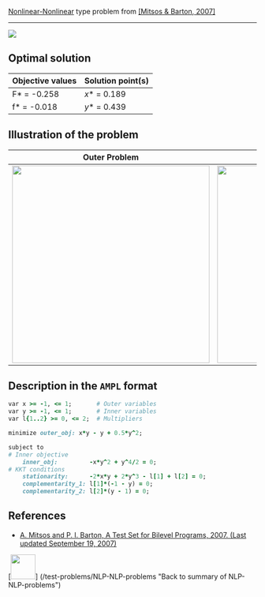 [Nonlinear-Nonlinear](/test-problems/NLP-NLP-problems) type problem from [\[Mitsos & Barton, 2007\]][Mitsos & Barton, 2007]

---

![](https://github.com/basblsolver/test-problems/wiki/images/mb_2007_19_eq.jpg)

## Optimal solution

Objective values   | Solution point(s) |
------------------ | ----------------- |
F* = -0.258        | _x_* = 0.189      |
f* = -0.018        | _y_* = 0.439      |

## Illustration of the problem

Outer Problem    | Inner Problem    |
---------------- | ---------------- |
<img src="https://github.com/basblsolver/test-problems/wiki/images/mb_2007_19_outer.jpg" width="400"> | <img src="https://github.com/basblsolver/test-problems/wiki/images/mb_2007_19_inner.jpg" width="400"> |

## Description in the `AMPL` format

```ruby
var x >= -1, <= 1;       # Outer variables
var y >= -1, <= 1;       # Inner variables
var l{1..2} >= 0, <= 2;  # Multipliers

minimize outer_obj: x*y - y + 0.5*y^2;

subject to
# Inner objective
    inner_obj:         -x*y^2 + y^4/2 = 0;
# KKT conditions
    stationarity:      -2*x*y + 2*y^3 - l[1] + l[2] = 0;
    complementarity_1: l[1]*(-1 - y) = 0;
    complementarity_2: l[2]*(y - 1) = 0;
```

##  References

 - [A. Mitsos and P. I. Barton, A Test Set for Bilevel Programs, 2007. (Last updated September 19, 2007)](https://www.researchgate.net/publication/228455291_A_test_set_for_bilevel_programs)

[<img src="http://www.interupgrade.com/images/pfeil-backbutton.png" width="50" height="50">]
(/test-problems/NLP-NLP-problems "Back to summary of NLP-NLP-problems")
  
[Mitsos & Barton, 2007]: https://www.researchgate.net/publication/228455291_A_test_set_for_bilevel_programs
